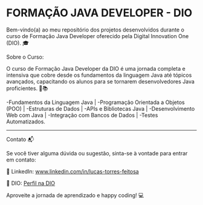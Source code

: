 # FORMAÇÃO JAVA DEVELOPER - DIO
Bem-vindo(a) ao meu repositório dos projetos desenvolvidos durante o curso de Formação Java Developer oferecido pela Digital Innovation One (DIO). 🎓

Sobre o Curso:

O curso de Formação Java Developer da DIO é uma jornada completa e intensiva que cobre desde os fundamentos da linguagem Java até tópicos avançados, capacitando os alunos para se tornarem desenvolvedores Java proficientes. 🚀📚

-Fundamentos da Linguagem Java |
-Programação Orientada a Objetos (POO) |
-Estruturas de Dados |
-APIs e Bibliotecas Java |
-Desenvolvimento Web com Java |
-Integração com Bancos de Dados |
-Testes Automatizados.
________________________________________________________________________________________________________________________________________________
Contato 📬

Se você tiver alguma dúvida ou sugestão, sinta-se à vontade para entrar em contato:

🔗 LinkedIn: www.linkedin.com/in/lucas-torres-feitosa


🚀 DIO: [Perfil na DIO](https://www.dio.me/users/lucas_aguiarf)

Aproveite a jornada de aprendizado e happy coding! 💻
